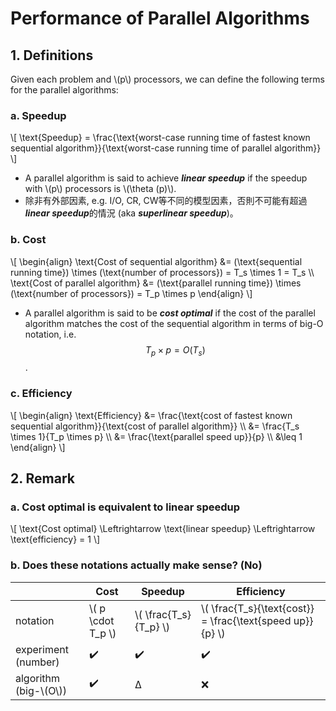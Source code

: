 # Performance of Parallel Algorithms

## 1. Definitions

Given each problem and \\(p\\) processors, we can define the following terms for the parallel algorithms: 
### a. Speedup
\\[
\text{Speedup} = \frac{\text{worst-case running time of fastest known sequential algorithm}}{\text{worst-case running time of parallel algorithm}}
\\]

- A parallel algorithm is said to achieve ***linear speedup*** if the speedup with \\(p\\) processors is \\(\theta (p)\\).
- 除非有外部因素, e.g. I/O, CR, CW等不同的模型因素，否則不可能有超過***linear speedup***的情況 (aka ***superlinear speedup***)。

### b. Cost
\\[
\begin{align}
\text{Cost of sequential algorithm} &= (\text{sequential running time}) \times (\text{number of processors}) = T_s \times 1 = T_s \\\\
\text{Cost of parallel algorithm} &= (\text{parallel running time}) \times (\text{number of processors}) = T_p \times p
\end{align}
\\]
- A parallel algorithm is said to be ***cost optimal*** if the cost of the parallel algorithm matches the cost of the sequential algorithm in terms of big-O notation, i.e. $$T_p \times p = O(T_s)$$.

### c. Efficiency
\\[
\begin{align}
\text{Efficiency} &= \frac{\text{cost of fastest known sequential algorithm}}{\text{cost of parallel algorithm}} \\\\
&= \frac{T_s \times 1}{T_p \times p} \\\\
&= \frac{\text{parallel speed up}}{p} \\\\
&\leq 1
\end{align}
\\]

## 2. Remark
### a. Cost optimal is equivalent to linear speedup
\\[
\text{Cost optimal} \Leftrightarrow \text{linear speedup} \Leftrightarrow \text{efficiency} = 1
\\]

### b. Does these notations actually make sense? (No)

|               | Cost | Speedup | Efficiency |
|---------------|------|---------|------------|
| notation      | \\( p \cdot  T_p \\) |   \\( \frac{T_s}{T_p} \\)    |     \\( \frac{T_s}{\text{cost}} = \frac{\text{speed up}}{p} \\)    |
| experiment (number)|  ✔️  |    ✔️   |     ✔️     |
| algorithm (big-\\(O\\))     |  ✔️  |    Δ    |     ❌     |
